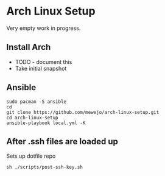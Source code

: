 # Arch Linux Setup

Very empty work in progress.

## Install Arch

* TODO - document this
* Take initial snapshot

## Ansible

```shell
sudo pacman -S ansible
cd
git clone https://github.com/mewejo/arch-linux-setup.git
cd arch-linux-setup
ansible-playbook local.yml -K
```

## After .ssh files are loaded up

Sets up dotfile repo

```shell
sh ./scripts/post-ssh-key.sh
```


